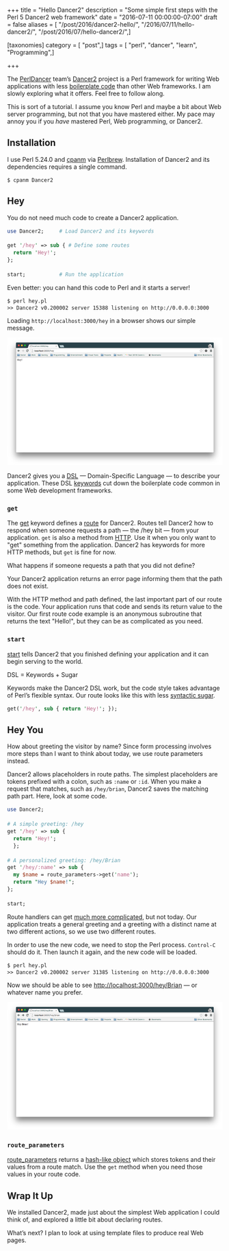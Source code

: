 +++
title = "Hello Dancer2"
description = "Some simple first steps with the Perl 5 Dancer2 web framework"
date = "2016-07-11 00:00:00-07:00"
draft = false
aliases = [ "/post/2016/dancer2-hello/", "/2016/07/11/hello-dancer2/", "/post/2016/07/hello-dancer2/",]

[taxonomies]
category = [ "post",]
tags = [ "perl", "dancer", "learn", "Programming",]

+++

The [PerlDancer](https://github.com/PerlDancer/) team’s
[Dancer2](https://metacpan.org/pod/Dancer2) project is a Perl framework
for writing Web applications with less [boilerplate
code](https://en.wikipedia.org/wiki/Boilerplate_code) than other Web
frameworks. I am slowly exploring what it offers. Feel free to follow
along.

This is sort of a tutorial. I assume you know Perl and maybe a bit about
Web server programming, but not that you have mastered either. My pace
may annoy you if you *have* mastered Perl, Web programming, or Dancer2.

## Installation

I use Perl 5.24.0 and [cpanm](https://metacpan.org/pod/App::cpanminus)
via [Perlbrew](http://perlbrew.pl/). Installation of Dancer2 and its
dependencies requires a single command.

    $ cpanm Dancer2

## Hey

You do not need much code to create a Dancer2 application.

``` perl
use Dancer2;     # Load Dancer2 and its keywords

get '/hey' => sub { # Define some routes
  return 'Hey!';
};

start;           # Run the application
```

Even better: you can hand this code to Perl and it starts a server\!

    $ perl hey.pl
    >> Dancer2 v0.200002 server 15388 listening on http://0.0.0.0:3000

Loading `http://localhost:3000/hey` in a browser shows our simple
message.

![Hey from Dancer2](dancer2-hey.png "Hey from Dancer2!")

Dancer2 gives you a
[DSL](https://en.wikipedia.org/wiki/Domain-specific_language) —
Domain-Specific Language — to describe your application. These DSL
[keywords](https://metacpan.org/pod/distribution/Dancer2/lib/Dancer2/Manual.pod#DSL-KEYWORDS)
cut down the boilerplate code common in some Web development frameworks.

### `get`

The
[get](https://metacpan.org/pod/distribution/Dancer2/lib/Dancer2/Manual.pod#get)
keyword defines a [route](https://metacpan.org/pod/Dancer2::Core::Route)
for Dancer2. Routes tell Dancer2 how to respond when someone requests a
path — the /hey bit — from your application. `get` is also a method from
[HTTP](https://en.wikipedia.org/wiki/Hypertext_Transfer_Protocol). Use
it when you only want to "get" something from the application. Dancer2
has keywords for more HTTP methods, but `get` is fine for now.

What happens if someone requests a path that you did not define?

Your Dancer2 application returns an error page informing them that the
path does not exist.

With the HTTP method and path defined, the last important part of our
route is the code. Your application runs that code and sends its return
value to the visitor. Our first route code example is an anonymous
subroutine that returns the text "Hello\!", but they can be as
complicated as you need.

### `start`

[start](https://metacpan.org/pod/distribution/Dancer2/lib/Dancer2/Manual.pod#start)
tells Dancer2 that you finished defining your application and it can
begin serving to the world.

DSL = Keywords + Sugar

Keywords make the Dancer2 DSL work, but the code style takes advantage
of Perl’s flexible syntax. Our route looks like this with less
[syntactic sugar](https://en.wikipedia.org/wiki/Syntactic_sugar).

``` perl
get('/hey', sub { return 'Hey!'; });
```

## Hey You

How about greeting the visitor by name? Since form processing involves
more steps than I want to think about today, we use route parameters
instead.

Dancer2 allows placeholders in route paths. The simplest placeholders
are tokens prefixed with a colon, such as `:name` or `:id`. When you
make a request that matches, such as `/hey/brian`, Dancer2 saves the
matching path part. Here, look at some code.

``` perl
use Dancer2;

# A simple greeting: /hey
get '/hey' => sub {
  return 'Hey!';
  };

# A personalized greeting: /hey/Brian
get '/hey/:name' => sub {
  my $name = route_parameters->get('name');
  return "Hey $name!";
};

start;
```

Route handlers can get [much more
complicated](https://metacpan.org/pod/distribution/Dancer2/lib/Dancer2/Manual.pod#Route-Handlers),
but not today. Our application treats a general greeting and a greeting
with a distinct name at two different actions, so we use two different
routes.

In order to use the new code, we need to stop the Perl process.
`Control-C` should do it. Then launch it again, and the new code will be
loaded.

    $ perl hey.pl
    >> Dancer2 v0.200002 server 31385 listening on http://0.0.0.0:3000

Now we should be able to see <http://localhost:3000/hey/Brian> — or
whatever name you prefer.

!["Hey Brian\!" in Dancer2](dancer2-hey-brian.png)

### `route_parameters`

[route\_parameters](https://metacpan.org/pod/distribution/Dancer2/lib/Dancer2/Manual.pod#route_parameters)
returns a [hash-like object](https://metacpan.org/pod/Hash::MultiValue)
which stores tokens and their values from a route match. Use the `get`
method when you need those values in your route code.

## Wrap It Up

We installed Dancer2, made just about the simplest Web application I
could think of, and explored a little bit about declaring routes.

What’s next? I plan to look at using template files to produce real Web
pages.